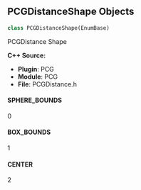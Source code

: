 ## PCGDistanceShape Objects

```python
class PCGDistanceShape(EnumBase)
```

PCGDistance Shape

**C++ Source:**

- **Plugin**: PCG
- **Module**: PCG
- **File**: PCGDistance.h

<a id="unreal.PCGDistanceShape.SPHERE_BOUNDS"></a>

#### SPHERE_BOUNDS

0

<a id="unreal.PCGDistanceShape.BOX_BOUNDS"></a>

#### BOX_BOUNDS

1

<a id="unreal.PCGDistanceShape.CENTER"></a>

#### CENTER

2

<a id="unreal.PCGUnitTestDummyEnum"></a>